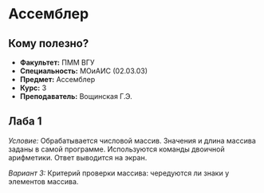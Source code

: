 # Ассемблер

## Кому полезно?
- **Факультет:** ПММ ВГУ  
- **Специальность:** МОиАИС (02.03.03)  
- **Предмет:** Ассемблер 
- **Курс:** 3  
- **Преподаватель:** Вощинская Г.Э.

## Лаба 1
*Условие:* Обрабатывается числовой массив. Значения и длина массива заданы в самой программе. Используются команды двоичной арифметики. Ответ выводится на экран.

*Вариант 3:* Критерий проверки массива: чередуются ли знаки у элементов массива.
